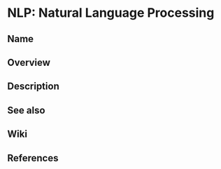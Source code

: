 # NLP: Natural Language Processing

## Name

## Overview

## Description

## See also

## Wiki

## References
